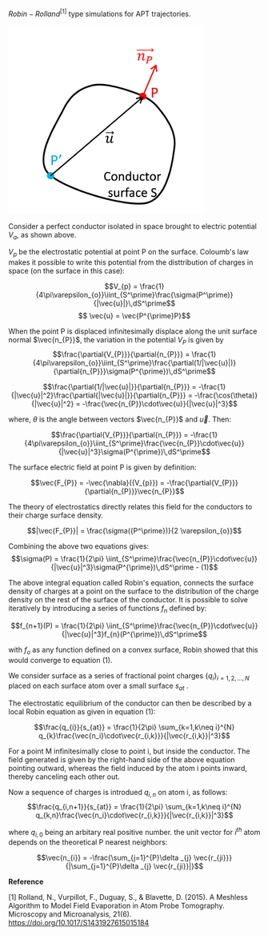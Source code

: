 $Robin-Rolland^{[1]}$ type simulations for APT trajectories.

![conductor surface](conductor_surface.PNG)

Consider a perfect conductor isolated in space brought to  electric potential $V_{a}$, as shown above.

$V_{p}$ be the electrostatic potential at point P on the surface. Coloumb's law makes it possible to write this potential from the disttribution of charges in space 
(on the surface in this case):

$$V_{p} = \frac{1}{4\pi\varepsilon_{o}}\iint_{S^\prime}\frac{\sigma(P^\prime)}{|\vec{u}|}\,dS^\prime$$
$$ \vec{u} = \vec{P^{\prime}P}$$

When the point P is displaced infinitesimally displace along the unit surface normal $\vec{n_{P}}$, the variation in the potential $V_{P}$ is given by
$$\frac{\partial{V_{P}}}{\partial{n_{P}}} = \frac{1}{4\pi\varepsilon_{o}}\iint_{S^\prime}\frac{\partial(1/|\vec{u}|)}{\partial{n_{P}}}\sigma(P^{\prime})\,dS^\prime$$

$$\frac{\partial{1/|\vec{u}|}}{\partial{n_{P}}} = -\frac{1}{|\vec{u}|^2}\frac{\partial{|\vec{u}|}}{\partial{n_{P}}} = -\frac{\cos(\theta)}{|\vec{u}|^2} = -\frac{\vec{n_{P}}\cdot\vec{u}}{|\vec{u}|^3}$$

where, $\theta$ is the angle between vectors $\vec{n_{P}}$ and $\vec{u}$. Then:

$$\frac{\partial{V_{P}}}{\partial{n_{P}}} = -\frac{1}{4\pi\varepsilon_{o}}\iint_{S^\prime}\frac{\vec{n_{P}}\cdot\vec{u}}{|\vec{u}|^3}\sigma(P^{\prime})\,dS^\prime$$

The surface electric field at point P is given by definition:

$$\vec{F_{P}} = -\vec{\nabla}({V_{p}}) = -\frac{\partial{V_{P}}}{\partial{n_{P}}}\vec{n_{P}}$$

The theory of electrostatics directly relates this field for the conductors to their charge surface density.

$$|\vec{F_{P}}| = \frac{\sigma({P^\prime})}{2 \varepsilon_{o}}$$

Combining the above two equations gives:
$$\sigma(P) = \frac{1}{2\pi} \iint_{S^\prime}\frac{\vec{n_{P}}\cdot\vec{u}}{|\vec{u}|^3}\sigma(P^{\prime})\,dS^\prime     - (1)$$ 

The above integral equation called Robin's equation, connects the surface density of charges at a point on the surface to the distribution of the charge density on the rest of the surface of the conductor. It is possible to solve iteratively by introducing a series of functions $f_{n}$ defined by:

$$f_{n+1}(P) =  \frac{1}{2\pi} \iint_{S^\prime}\frac{\vec{n_{P}}\cdot\vec{u}}{|\vec{u}|^3}f_{n}(P^{\prime})\,dS^\prime$$

with $f_{o}$ as any function defined on a convex surface, Robin showed that this would converge to equation (1).

We consider surface as a series of fractional point charges $\{q_{i}\}_{i=1,2,\dots,N}$ placed on each surface atom over a small surface $s_{at}$ .

The electrostatic equilibrium of the conductor can then be described by a local Robin equation as given in equation (1):

$$\frac{q_{i}}{s_{at}} = \frac{1}{2\pi} \sum_{k=1,k\neq i}^{N} q_{k}\frac{\vec{n_i}\cdot\vec{r_{i,k}}}{|\vec{r_{i,k}}|^3}$$

For a point M infinitesimally close to point i, but inside the conductor. The field generated is given by the right-hand side of the above equation pointing outward, whereas the field induced by the atom i points inward, thereby canceling each other out.

Now a sequence of charges is introdued $q_{i,n}$ on atom i, as follows:
$$\frac{q_{i,n+1}}{s_{at}} = \frac{1}{2\pi} \sum_{k=1,k\neq i}^{N} q_{k,n}\frac{\vec{n_i}\cdot\vec{r_{i,k}}}{|\vec{r_{i,k}}|^3}$$

where $q_{i,0}$ being an arbitary real positive number.
the unit vector for $i^{th}$ atom depends on the theoretical P nearest neighbors:

$$\vec{n_{i}} = -\frac{\sum_{j=1}^{P}\delta _{j} \vec{r_{ji}}}{|\sum_{j=1}^{P}\delta _{j} \vec{r_{ji}}|}$$

**Reference**

[1] Rolland, N., Vurpillot, F., Duguay, S., & Blavette, D. (2015). A Meshless Algorithm to Model Field Evaporation in Atom Probe Tomography. Microscopy and Microanalysis, 21(6). https://doi.org/10.1017/S1431927615015184
